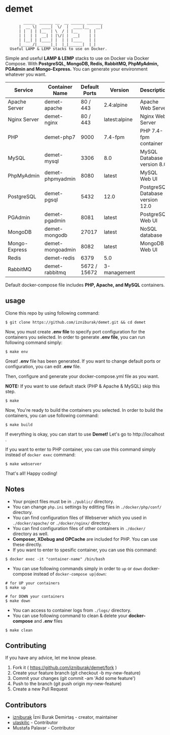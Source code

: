 # demet

```
        _____  ______ __  __ ______ _______ 
      |  __ \|  ____|  \/  |  ____|__   __|
      | |  | | |__  | \  / | |__     | |   
      | |  | |  __| | |\/| |  __|    | |   
      | |__| | |____| |  | | |____   | |   
      |_____/|______|_|  |_|______|  |_|   
  Useful LAMP & LEMP stacks to use on Docker.
```

Simple and useful **LAMP & LEMP** stacks to use on Docker via Docker Compose. With **PostgreSQL, MongoDB, Redis, RabbitMQ, PhpMyAdmin, PGAdmin and Mongo-Express.** You can generate your environment whatever you want. 

| Service       | Container Name   | Default Ports | Version       | Description                      |
|---------------|------------------|---------------|---------------|----------------------------------|
| Apache Server | demet-apache     | 80 / 443      | 2.4:alpine    | Apache Web Server                |
| Nginx Server  | demet-nginx      | 80 / 443      | latest:alpine | Nginx Web Server                 |
| PHP           | demet-php7       | 9000          | 7.4-fpm       | PHP 7.4-fpm container            |
| MySQL         | demet-mysql      | 3306          | 8.0           | MySQL Database version 8.0       |
| PhpMyAdmin    | demet-phpmyadmin | 8080          | latest        | MySQL Web UI                     |
| PostgreSQL    | demet-pgsql      | 5432          | 12.0          | PostgreSQL Database version 12.0 |
| PGAdmin       | demet-pgadmin    | 8081          | latest        | PostgreSQL Web UI                |
| MongoDB       | demet-mongodb    | 27017         | latest        | NoSQL database                   |
| Mongo-Express | demet-mongoadmin | 8082          | latest        | MongoDB Web UI                   |
| Redis         | demet-redis      | 6379          | 5.0           |                                  |
| RabbitMQ      | demet-rabbitmq   | 5672 / 15672  | 3-management  |                                  |

Default docker-compose file includes **PHP, Apache, and MySQL** containers.

## usage
Clone this repo by using following command:
```
$ git clone https://github.com/izniburak/demet.git && cd demet
```
Now, you must create **.env file** to specify port configuration for the containers you selected. In order to generate **.env file**, you can run following command simply:
```
$ make env
```
Great! **.env** file has been generated.
If you want to change default ports or configuration,
you can edit **.env** file.

Then, configure and generate your docker-compose.yml file as you want.

**NOTE:** If you want to use default stack (PHP & Apache & MySQL) skip this step.
```
$ make
```

Now, You're ready to build the containers you selected.
In order to build the containers, you can use following command:
```
$ make build
```
If everything is okay, you can start to use **Demet!**
Let's go to http://localhost .

If you want to enter to PHP container, you can use this command simply instead of `docker exec` command:
```
$ make webserver
```
That's all! Happy coding!

## Notes
- Your project files must be in `./public/` directory.
- You can change `php.ini` settings by editting files in `./docker/php/conf/` directory.
- You can find configuration files of Webserver which you used in `./docker/apache/` or `./docker/nginx/` directory.
- You can find configuration files of other containers in `./docker/` directory as well.
- **Composer, XDebug and OPCache** are included for PHP. You can use these directly.
- If you want to enter to spesific container, you can use this command: 
```
$ docker exec -it "container-name" /bin/bash
```
- You can use following commands simply in order to `up` or `down` docker-compose instead of `docker-compose up|down`:
```
# for UP your containers
$ make up

# for DOWN your containers
$ make down
```
- You can access to container logs from `./logs/` directory.
- You can use following command to clean & delete your **docker-compose** and **.env** files
```
$ make clean
```

## Contributing
If you have any advice, let me know please.

1. Fork it ( https://github.com/izniburak/demet/fork )
2. Create your feature branch (git checkout -b my-new-feature)
3. Commit your changes (git commit -am 'Add some feature')
4. Push to the branch (git push origin my-new-feature)
5. Create a new Pull Request

## Contributors

- [izniburak](https://github.com/izniburak) İzni Burak Demirtaş - creator, maintainer
- [ulaskilic](https://github.com/ulaskilic) - Contributor
- Mustafa Palavar - Contributor

